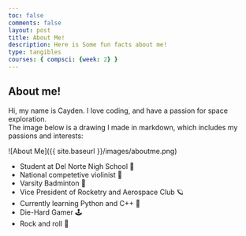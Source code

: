 ```yaml
---
toc: false
comments: false
layout: post
title: About Me! 
description: Here is Some fun facts about me! 
type: tangibles
courses: { compsci: {week: 2} }
---
```



## About me! 
<p>Hi, my name is Cayden. I love coding, and have a passion for space exploration. <br>
The image below is a drawing I made in markdown, which includes my passions and interests:</p>
![About Me]({{ site.baseurl }}/images/aboutme.png)

- Student at Del Norte Nigh School 📕
- National competetive violinist 🎻
- Varsity Badminton 🏸
- Vice President of Rocketry and Aerospace Club 🪐
- Currently learning Python and C++ 🔐
- Die-Hard Gamer 🕹️
- Rock and roll 🎸